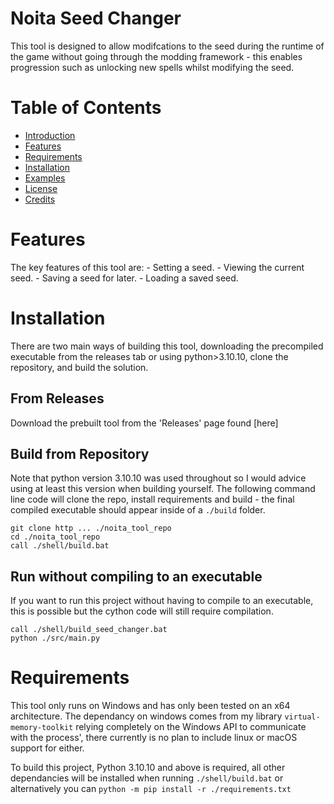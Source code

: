 # Noita Seed Changer
This tool is designed to allow modifcations to the seed during the runtime of the game without going through the modding framework - this enables progression such as unlocking new spells whilst modifying the seed.

# Table of Contents
- [Introduction](#introduction)
- [Features](#features)
- [Requirements](#requirements)
- [Installation](#installation)
- [Examples](#examples)
- [License](#license)
- [Credits](#credits)

# Features
The key features of this tool are:
    - Setting a seed.
    - Viewing the current seed.
    - Saving a seed for later.
    - Loading a saved seed.

# Installation
There are two main ways of building this tool, downloading the precompiled executable from the releases tab or using python>3.10.10, clone the repository, and build the solution. 
## From Releases
Download the prebuilt tool from the 'Releases' page found [here]

## Build from Repository
Note that python version 3.10.10 was used throughout so I would advice using at least this version when building yourself. The following command line code will clone the repo, install requirements and build - the final compiled executable should appear inside of a `./build` folder.  
```
git clone http ... ./noita_tool_repo
cd ./noita_tool_repo
call ./shell/build.bat
```

## Run without compiling to an executable
If you want to run this project without having to compile to an executable, this is possible but the cython code will still require compilation.

```
call ./shell/build_seed_changer.bat
python ./src/main.py
```

# Requirements
This tool only runs on Windows and has only been tested on an x64 architecture. The dependancy on windows comes from my library `virtual-memory-toolkit` relying completely on the Windows API to communicate with the process', there currently is no plan to include linux or macOS support for either.

To build this project, Python 3.10.10 and above is required, all other dependancies will be installed when running `./shell/build.bat` or alternatively you can `python -m pip install -r ./requirements.txt`